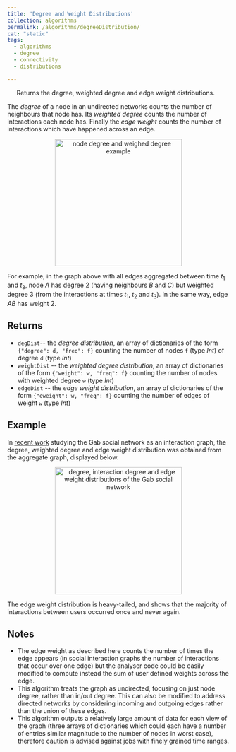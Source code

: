 ```yaml
---
title: 'Degree and Weight Distributions'
collection: algorithms
permalink: /algorithms/degreeDistribution/
cat: "static"
tags:
  - algorithms
  - degree
  - connectivity
  - distributions

---
```


<p style="margin-left: 1.5em;"> Returns the degree, weighted degree and edge weight distributions.</p>

The _degree_ of a node in an undirected networks counts the number of neighbours that node has. Its _weighted degree_ counts the number of interactions each node has. Finally the _edge weight_ counts the number of interactions which have happened across an edge.

<p align="center">
	<img src="../../images/degree.png" style="width: 30vw;" alt="node degree and weighed degree example"/>
</p>

For example, in the graph above with all edges aggregated between time $t_1$ and $t_3$, node $A$ has degree 2 (having neighbours $B$ and $C$) but weighted degree 3 (from the interactions at times $t_1$, $t_2$ and $t_3$). In the same way, edge $AB$ has weight 2.

## Returns
* `degDist`-- the _degree distribution_, an array of dictionaries of the form `{"degree": d, "freq": f}` counting the number of nodes `f` (type _Int_) of degree `d` (type _Int_)
* `weightDist` -- the _weighted degree distribution_, an array of dictionaries of the form `{"weight": w, "freq": f}` counting the number of nodes with weighted degree `w` (type _Int_)
* `edgeDist` -- the _edge weight distribution_, an array of dictionaries of the form `{"eweight": w, "freq": f}` counting the number of edges of weight `w` (type _Int_)

## Example
In [recent work](https://arxiv.org/abs/2009.08322) studying the Gab social network as an interaction graph, the degree, weighted degree and edge weight distribution was obtained from the aggregate graph, displayed below.

<p align="center">
	<img src="../../images/gabDistributions.png" style="width: 30vw;" alt="degree, interaction degree and edge weight distributions of the Gab social network"/>
</p>

The edge weight distribution is heavy-tailed, and shows that the majority of interactions between users occurred once and never again.

## Notes
* The edge weight as described here counts the number of times the edge appears (in social interaction graphs the number of interactions that occur over one edge) but the analyser code could be easily modified to compute instead the sum of user defined weights across the edge.
* This algorithm treats the graph as undirected, focusing on just node degree, rather than in/out degree. This can also be modified to address directed networks by considering incoming and outgoing edges rather than the union of these edges.
* This algorithm outputs a relatively large amount of data for each view of the graph (three arrays of dictionaries which could each have a number of entries similar magnitude to the number of nodes in worst case), therefore caution is advised against jobs with finely grained time ranges.
